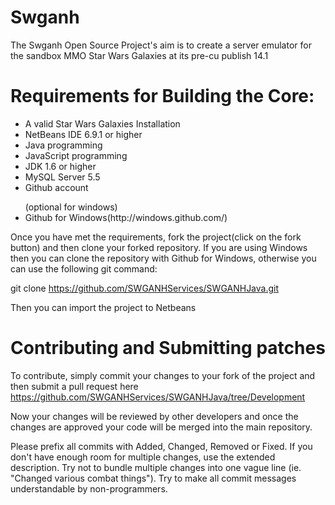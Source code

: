 Swganh
=========================
The Swganh Open Source Project's aim is to create a server emulator for the sandbox MMO Star Wars Galaxies at its pre-cu publish 14.1 



Requirements for Building the Core:
=========================
<ul>
<li>A valid Star Wars Galaxies Installation</li>
<li>NetBeans IDE 6.9.1 or higher</li>
<li>Java programming</li>
<li>JavaScript programming</li>
<li>JDK 1.6 or higher</li>
<li>MySQL Server 5.5</li>
<li>Github account</li>
</ul>
<ul>
(optional for windows)
<li>Github for Windows(http://windows.github.com/)</li>
</ul>
Once you have met the requirements, fork the project(click on the fork button) and then clone your forked repository. If you are using Windows then you can clone the repository with Github for Windows, otherwise you can use the following git command:

git clone https://github.com/SWGANHServices/SWGANHJava.git

Then you can import the project to Netbeans

Contributing and Submitting patches
=========================
To contribute, simply commit your changes to your fork of the project and then submit a pull request here
https://github.com/SWGANHServices/SWGANHJava/tree/Development

Now your changes will be reviewed by other developers and once the changes are approved your code will be merged into the main repository.

Please prefix all commits with Added, Changed, Removed or Fixed. If you don't have enough room for multiple changes, use the extended description. Try not to bundle multiple changes into one vague line (ie. "Changed various combat things"). Try to make all commit messages understandable by non-programmers.
